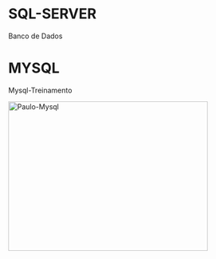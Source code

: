 # SQL-SERVER
 Banco de Dados

# MYSQL
 Mysql-Treinamento
 <div>  
 <img align="center" alt="Paulo-Mysql" height="300" width="400" src="https://cdn.jsdelivr.net/gh/devicons/devicon/icons/mysql/mysql-original.svg" />
</div>  
